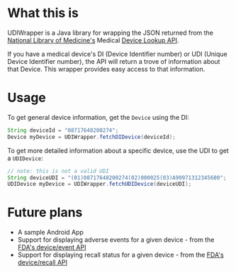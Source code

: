 # What this is
UDIWrapper is a Java library for wrapping the JSON returned from the [National Library of Medicine's](https://www.nlm.nih.gov/) Medical [Device Lookup API](https://accessgudid.nlm.nih.gov/resources/developers/device_lookup_api).

If you have a medical device's DI (Device Identifier number) or UDI (Unique Device Identifier number), the API will return a trove of information about that Device. This wrapper provides easy access to that information.

# Usage
To get general device information, get the ```Device``` using the DI:
```java
String deviceId = "08717648200274";
Device myDevice = UDIWrapper.fetchDIDevice(deviceId);
```
To get more detailed information about a specific device, use the UDI to get a ```UDIDevice```:
```java
// note: this is not a valid UDI
String deviceUDI = "(01)08717648200274(02)000025(03)A99971312345600";
UDIDevice myDevice = UDIWrapper.fetchUDIDevice(deviceUDI);
```
# Future plans
- A sample Android App
- Support for displaying adverse events for a given device - from the [FDA's device/event API](https://open.fda.gov/device/event/)
- Support for displaying recall status for a given device - from the [FDA's device/recall API](https://open.fda.gov/device/recall/)
